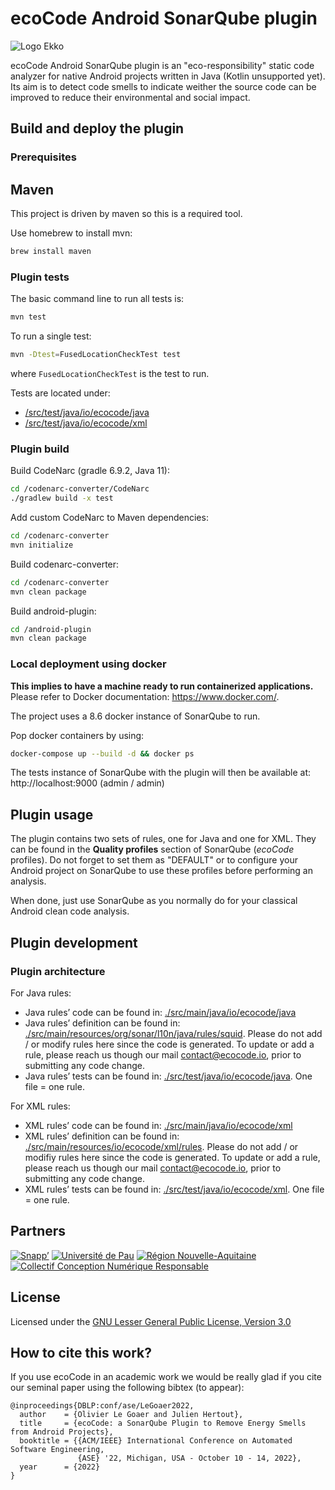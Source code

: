 # ecoCode Android SonarQube plugin
![Logo Ekko](docs/ekko-sonar.png)

ecoCode Android SonarQube plugin is an "eco-responsibility" static code analyzer for native Android projects written in Java (Kotlin unsupported yet). Its aim is to detect code smells to indicate weither the source code can be improved to reduce their environmental and social impact.

## Build and deploy the plugin

### Prerequisites

## Maven

This project is driven by maven so this is a required tool.

Use homebrew to install mvn:

```sh
brew install maven
```

### Plugin tests

The basic command line to run all tests is:

```sh
mvn test
```

To run a single test:

```sh
mvn -Dtest=FusedLocationCheckTest test
```

where `FusedLocationCheckTest` is the test to run.

Tests are located under:

- [/src/test/java/io/ecocode/java](./src/test/java/io/ecocode/java)
- [/src/test/java/io/ecocode/xml](./src/test/java/io/ecocode/xml)

### Plugin build

Build CodeNarc (gradle 6.9.2, Java 11):

```sh
cd /codenarc-converter/CodeNarc
./gradlew build -x test 
```

Add custom CodeNarc to Maven dependencies:

```sh
cd /codenarc-converter
mvn initialize
```

Build codenarc-converter:

```sh
cd /codenarc-converter
mvn clean package
```

Build android-plugin:

```sh
cd /android-plugin
mvn clean package
```

### Local deployment using docker

**This implies to have a machine ready to run containerized applications.** Please refer to Docker documentation: https://www.docker.com/.

The project uses a 8.6 docker instance of SonarQube to run.

Pop docker containers by using:

```sh
docker-compose up --build -d && docker ps
```

The tests instance of SonarQube with the plugin will then be available at: http://localhost:9000  (admin / admin)

## Plugin usage

The plugin contains two sets of rules, one for Java and one for XML. They can be found in the **Quality profiles** section of
SonarQube (*ecoCode* profiles).
Do not forget to set them as "DEFAULT" or to configure your Android project on SonarQube to use these profiles before performing an
analysis.

When done, just use SonarQube as you normally do for your classical Android clean code analysis.

## Plugin development

### Plugin architecture

For Java rules:

- Java rules’ code can be found in: [./src/main/java/io/ecocode/java](./src/main/java/io/ecocode/java)
- Java rules’ definition can be found in: [./src/main/resources/org/sonar/l10n/java/rules/squid](./src/main/resources/org/sonar/l10n/java/rules/squid).
  Please do not add / or modify rules here since the code is generated. To update or add a rule, please reach us though our mail
  <contact@ecocode.io>, prior to submitting any code change.
- Java rules’ tests can be found in: [./src/test/java/io/ecocode/java](./src/test/java/io/ecocode/java). One file = one rule.

For XML rules:

- XML rules’ code can be found in: [./src/main/java/io/ecocode/xml](./src/main/java/io/ecocode/xml)
- XML rules’ definition can be found in: [./src/main/resources/io/ecocode/xml/rules](./src/main/resources/io/ecocode/xml/rules).
  Please do not add / or modifiy rules here since the code is generated. To update or add a rule, please reach us though our mail
  <contact@ecocode.io>, prior to submitting any code change.
- XML rules’ tests can be found in: [./src/test/java/io/ecocode/xml](./src/test/java/io/ecocode/xml). One file = one rule.

## Partners
[![Snapp’](docs/logoSnapp.png)](https://www.snapp.fr)
[![Université de Pau](docs/logoUnivPau.png)](https://www.univ-pau.fr/)
[![Région Nouvelle-Aquitaine](docs/logoNA.png)](https://www.nouvelle-aquitaine.fr)
[![Collectif Conception Numérique Responsable](docs/logoCCNR.png)](https://collectif.greenit.fr)

## License

Licensed under the [GNU Lesser General Public License, Version 3.0](https://www.gnu.org/licenses/lgpl.txt)

## How to cite this work?

If you use ecoCode in an academic work we would be really glad if you cite our seminal paper using the following bibtex (to appear):
```
@inproceedings{DBLP:conf/ase/LeGoaer2022,
  author    = {Olivier Le Goaer and Julien Hertout},
  title     = {ecoCode: a SonarQube Plugin to Remove Energy Smells from Android Projects},
  booktitle = {{ACM/IEEE} International Conference on Automated Software Engineering,
               {ASE} '22, Michigan, USA - October 10 - 14, 2022},
  year      = {2022}
}
```
